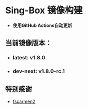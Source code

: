 # Sing-Box 镜像构建
- **使用GitHub Actions自动更新**

## 当前镜像版本：
 - ### **latest**: v1.8.0
 - ### **dev-next**: v1.8.0-rc.1

## 特别感谢  
  - [fscarmen2](https://github.com/fscarmen2/docker_builder)
